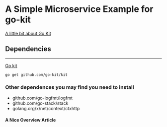 # A Simple Microservice Example for go-kit

[A little bit about Go Kit](http://mycodesmells.com/post/little-bit-about-go-kit)

## Dependencies
----

[Go kit](https://gokit.io/)
    
    go get github.com/go-kit/kit

### Other dependences you may find you need to install

* github.com/go-logfmt/logfmt
* github.com/go-stack/stack
* golang.org/x/net/context/ctxhttp

#### A Nice Overview Article
